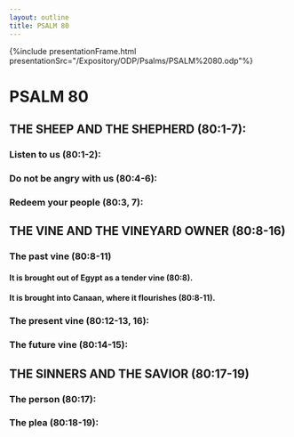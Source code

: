 ```yaml
---
layout: outline
title: PSALM 80
---
```

{%include presentationFrame.html presentationSrc="/Expository/ODP/Psalms/PSALM%2080.odp"%}

# PSALM 80 
## THE SHEEP AND THE SHEPHERD (80:1-7): 
###  Listen to us (80:1-2): 
###  Do not be angry with us (80:4-6): 
###  Redeem your people (80:3, 7): 
## THE VINE AND THE VINEYARD OWNER (80:8-16) 
###  The past vine (80:8-11) 
####  It is brought out of Egypt as a tender vine (80:8). 
####  It is brought into Canaan, where it flourishes (80:8-11). 
###  The present vine (80:12-13, 16): 
###  The future vine (80:14-15): 
## THE SINNERS AND THE SAVIOR (80:17-19) 
###  The person (80:17): 
###  The plea (80:18-19): 
